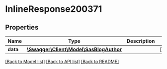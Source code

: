 # InlineResponse200371

## Properties
Name | Type | Description | Notes
------------ | ------------- | ------------- | -------------
**data** | [**\Swagger\Client\Model\SasBlogAuthor**](SasBlogAuthor.md) |  | [optional] 

[[Back to Model list]](../../README.md#documentation-for-models) [[Back to API list]](../../README.md#documentation-for-api-endpoints) [[Back to README]](../../README.md)

